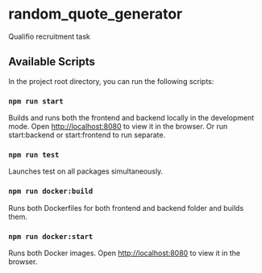 # random_quote_generator
Qualifio recruitment task

## Available Scripts

In the project root directory, you can run the following scripts:

### `npm run start`

Builds and runs both the frontend and backend locally in the development mode.
Open [http://localhost:8080](http://localhost:8080) to view it in the browser.
Or run start:backend or start:frontend to run separate.

### `npm run test`

Launches test on all packages simultaneously.

### `npm run docker:build`

Runs both Dockerfiles for both frontend and backend folder and builds them.

### `npm run docker:start`

Runs both Docker images. Open [http://localhost:8080](http://localhost:8080) to view it in the browser.
